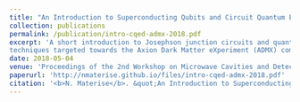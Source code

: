 ```yaml
---
title: "An Introduction to Superconducting Qubits and Circuit Quantum Electrodynamics"
collection: publications
permalink: /publication/intro-cqed-admx-2018.pdf
excerpt: 'A short introduction to Josephson junction circuits and quantization
techniques targeted towards the Axion Dark Matter eXperiment (ADMX) community.'
date: 2018-05-04
venue: 'Proceedings of the 2nd Workshop on Microwave Cavities and Detectors for Axion Research'
paperurl: 'http://nmaterise.github.io/files/intro-cqed-admx-2018.pdf'
citation: '<b>N. Materise</b>. &quot;An Introduction to Superconducting Qubits and Circuit Quantum Electrodynamics.&quot; <i>Proceedings of the 2nd Workshop on Microwave Cavities and Detectors for Axion Research</i>. Springer Proceedings in Physics, vol 211. Springer, Cham. ,2018, <a href="https://doi.org/10.1007/978-3-319-92726-8_10">https://doi.org/10.1007/978-3-319-92726-8_10</a>'
---
```

